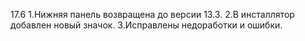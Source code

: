 17.6
1.Нижняя панель возвращена до версии 13.3.
2.В инсталлятор добавлен новый значок.
3.Исправлены недоработки и ошибки.
